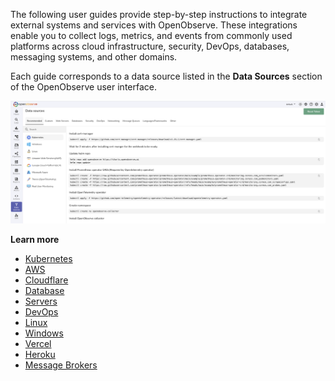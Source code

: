 The following user guides provide step-by-step instructions to integrate external systems and services with OpenObserve. These integrations enable you to collect logs, metrics, and events from commonly used platforms across cloud infrastructure, security, DevOps, databases, messaging systems, and other domains.

Each guide corresponds to a data source listed in the **Data Sources** section of the OpenObserve user interface.

![Data Sources](../../docs/images/data-sources.png)

**Learn more**

- [Kubernetes](k8s.md)
- [AWS](aws)
- [Cloudflare](cloudflare.md)
- [Database](database)
- [Servers](servers)
- [DevOps](devops)
- [Linux](linux.md)
- [Windows](windows.md)
- [Vercel](vercel.md)
- [Heroku](heroku.md)
- [Message Brokers](message-brokers)